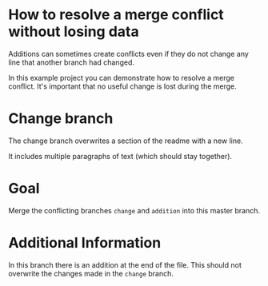 # How to resolve a merge conflict without losing data
Additions can sometimes create conflicts even if they do not change any line that another branch had changed.

In this example project you can demonstrate how to resolve a merge conflict.
It's important that no useful change is lost during the merge.

# Change branch
The change branch overwrites a section of the readme with a new line.

It includes multiple paragraphs of text (which should stay together).

# Goal
Merge the conflicting branches `change` and `addition` into this master branch.

# Additional Information
In this branch there is an addition at the end of the file.
This should not overwrite the changes made in the `change` branch.
